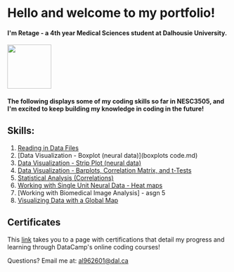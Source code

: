 
# Hello and welcome to my portfolio!
#### I'm Retage - a 4th year Medical Sciences student at Dalhousie University. 

<img src = "https://user-images.githubusercontent.com/73716282/97746793-b73e6380-1ac9-11eb-8b3b-7c5609ee974b.png" width=100>

#### The following displays some of my coding skills so far in NESC3505, and I'm excited to keep building my knowledge in coding in the future!

## Skills:
1. [Reading in Data Files](ReadingData.md)
2. [Data Visualization - Boxplot (neural data)](boxplots code.md)
3. [Data Visualization - Strip Plot (neural data)](stripplot.md)
4. [Data Visualization - Barplots, Correlation Matrix, and t-Tests](Barplot.md)
5. [Statistical Analysis (Correlations)](scatter.md)
6. [Working with Single Unit Neural Data - Heat maps](spikingheatmaps.md)
7. [Working with Biomedical Image Analysis] - asgn 5
8. [Visualizing Data with a Global Map](------)


## Certificates
This [link](certificatespage.md) takes you to a page with certifications that detail my progress and learning through DataCamp's online coding courses! 

Questions? Email me at:
[al962601@dal.ca](mailto:al962601@dal.ca)
